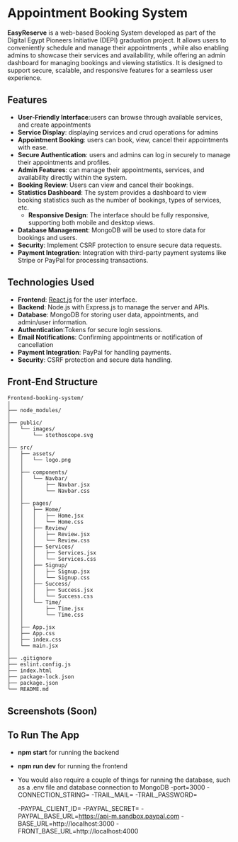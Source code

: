 # Appointment Booking System

**EasyReserve** is a web-based Booking System developed as part of the Digital Egypt Pioneers Initiative (DEPI) graduation project. It allows users to conveniently schedule and manage their appointments , while also enabling admins to showcase their services and availability, while offering an admin dashboard for managing bookings and viewing statistics. It is designed to support secure, scalable, and responsive features for a seamless user experience. 

## Features
- **User-Friendly Interface**:users can browse through available services, and create appointments 
- **Service Display**:  displaying services and crud operations for admins 
- **Appointment Booking**: users can book, view, cancel their appointments with ease. 
- **Secure Authentication**: users and admins can log in securely to manage their appointments and profiles. 
- **Admin Features**: can manage their appointments, services, and availability directly within the system. 
- **Booking Review**: Users can view and cancel their bookings.
- **Statistics Dashboard**: The system provides a dashboard to view booking statistics such as the number of bookings, types of services, etc.
  - **Responsive Design**: The interface should be fully responsive, supporting both mobile and desktop views.
- **Database Management**: MongoDB will be used to store data for bookings and users.
- **Security**: Implement CSRF protection to ensure secure data requests.
- **Payment Integration**: Integration with third-party payment systems like Stripe or PayPal for processing transactions.

## Technologies Used
- **Frontend**: [React.js](https://reactjs.org/) for the user interface.
- **Backend**: Node.js with Express.js to manage the server and APIs.
- **Database**: MongoDB for storing user data, appointments, and admin/user information.
- **Authentication**:Tokens for secure login sessions.
- **Email Notifications**: Confirming appointments or notification of cancellation
- **Payment Integration**: PayPal for handling payments.
- **Security**: CSRF protection and secure data handling.

## Front-End Structure

```plaintext
Frontend-booking-system/
│
├── node_modules/
│
├── public/
│   └── images/
│       └── stethoscope.svg
│
├── src/
│   ├── assets/
│   │   └── logo.png
│   │
│   ├── components/
│   │   └── Navbar/
│   │       ├── Navbar.jsx
│   │       └── Navbar.css
│   │
│   ├── pages/
│   │   ├── Home/
│   │   │   ├── Home.jsx
│   │   │   └── Home.css
│   │   ├── Review/
│   │   │   ├── Review.jsx
│   │   │   └── Review.css
│   │   ├── Services/
│   │   │   ├── Services.jsx
│   │   │   └── Services.css
│   │   ├── Signup/
│   │   │   ├── Signup.jsx
│   │   │   └── Signup.css
│   │   ├── Success/
│   │   │   ├── Success.jsx
│   │   │   └── Success.css
│   │   └── Time/
│   │       ├── Time.jsx
│   │       └── Time.css
│   │
│   ├── App.jsx
│   ├── App.css
│   ├── index.css
│   └── main.jsx
│
├── .gitignore
├── eslint.config.js
├── index.html
├── package-lock.json
├── package.json
└── README.md
```

## Screenshots (Soon)

## To Run The App
- **npm start** for running the backend
- **npm run dev** for running the frontend
- You would also require a couple of things for running the database, such as a .env file and database connection to MongoDB
  -port=3000
  -CONNECTION_STRING=
  -TRAIL_MAIL= 
  -TRAIL_PASSWORD= 
  
  -PAYPAL_CLIENT_ID=
  -PAYPAL_SECRET=
  -PAYPAL_BASE_URL=https://api-m.sandbox.paypal.com
  -BASE_URL=http://localhost:3000
  -FRONT_BASE_URL=http://localhost:4000
